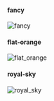 #### fancy
![fancy](https://53280.de/rofi/fancy.png)

#### flat-orange
![flat_orange](https://53280.de/rofi/flat_orange.png)

#### royal-sky
![royal_sky](https://53280.de/rofi/royal_blue.png)

